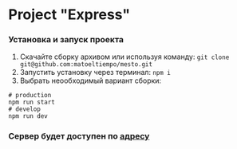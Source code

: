 # Project "Express"

### Установка и запуск проекта
1. Скачайте сборку архивом или используя команду:
```git clone git@github.com:matoeltiempo/mesto.git```
2. Запустить установку через терминал:
```npm i```
3. Выбрать неообходимый вариант сборки:
```
# production
npm run start
# develop
npm run dev
```
### Сервер будет доступен по [адресу](localhost:3000)
